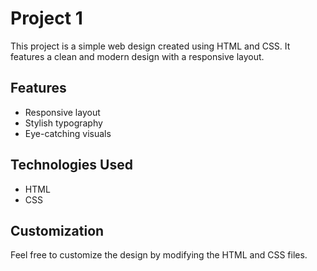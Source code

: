 # Project 1

This project is a simple web design created using HTML and CSS. It features a clean and modern design with a responsive layout.

## Features

- Responsive layout
- Stylish typography
- Eye-catching visuals

## Technologies Used

- HTML
- CSS

## Customization

Feel free to customize the design by modifying the HTML and CSS files.

